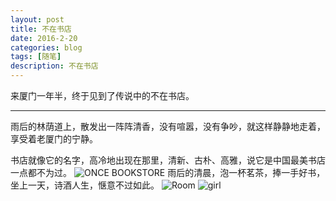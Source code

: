 ```yaml
---
layout: post
title: 不在书店
date: 2016-2-20
categories: blog
tags: [随笔]
description: 不在书店
---
```


来厦门一年半，终于见到了传说中的不在书店。

******

雨后的林荫道上，散发出一阵阵清香，没有喧嚣，没有争吵，就这样静静地走着，享受着老厦门的宁静。


书店就像它的名字，高冷地出现在那里，清新、古朴、高雅，说它是中国最美书店一点都不为过。
![ONCE BOOKSTORE](https://raw.githubusercontent.com/zluckyhou/zluckyhou.github.io/master/ONCE/02.jpg)
雨后的清晨，泡一杯茗茶，捧一手好书，坐上一天，诗酒人生，惬意不过如此。
![Room](https://raw.githubusercontent.com/zluckyhou/zluckyhou.github.io/master/ONCE/04.jpg) ![girl](https://raw.githubusercontent.com/zluckyhou/zluckyhou.github.io/master/ONCE/05.jpg)








